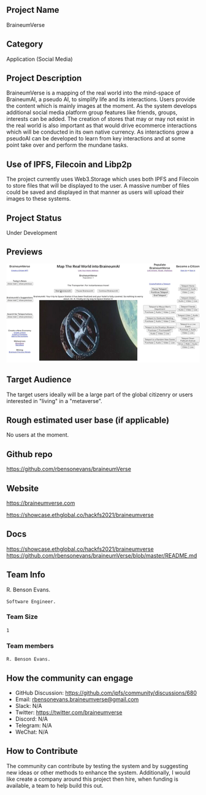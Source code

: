## Project Name 
<!-- Add your project name here with format "Project Name"-->
BraineumVerse 


## Category 
<!--developer tooling, application, wallet, infrastructure, etc-->
Application (Social Media)

## Project Description
<!--Describe your project in a few sentences. -->
BraineumVerse is a mapping of the real world into the mind-space of BraineumAI, a pseudo AI, to simplify life and its interactions. Users provide the content which is mainly images at the moment. As the system develops additional social media platform group features like friends, groups, interests can be added. The creation of stores that may or may not exist in the real world is also important as that would drive ecommerce interactions which will be conducted in its own native currency. As interactions grow a pseudoAI can be developed to learn from key interactions and at some point take over and perform the mundane tasks.

## Use of IPFS, Filecoin and Libp2p
<!-- Describe how your project uses any or all of these technologies, and why. -->
The project currently uses Web3.Storage which uses both IPFS and Filecoin to store files that will be displayed to the user. A massive number of files could be saved and displayed in that manner as users will upload their images to these systems.

## Project Status
<!--brainstorming, fundraising, under development, beta, shipped, etc-->
Under Development

## Previews
<!--Add some screenshots to give a preview of your product-->

![](https://github.com/rbensonevans/braineumVerse/blob/master/images/braineumverse_image.png)

## Target Audience
<!--Describe who will be your project's users-->
The target users ideally will be a large part of the global citizenry or users interested in "living" in a "metaverse".

## Rough estimated user base (if applicable)
<!--How many users do you have right now?-->
No users at the moment.

## Github repo
<!--Attach a link to your GitHub repo - open source is required - please make sure your repo has a license file and is licensed using MIT open source license! -->
https://github.com/rbensonevans/braineumVerse


## Website
<!--Link your website if available-->
https://braineumverse.com

<!--If you're applying for a Next Step grant, add the URL to your hackathon submission here also-->
https://showcase.ethglobal.co/hackfs2021/braineumverse

## Docs
<!--Including a link to your project docs!-->
https://showcase.ethglobal.co/hackfs2021/braineumverse
https://github.com/rbensonevans/braineumVerse/blob/master/README.md


## Team Info
<!-- Introduce your amazing team - how many team members are working on this project and who are they?-->

R. Benson Evans.
	
	Software Engineer.
 
### Team Size  
	1

### Team members  
	R. Benson Evans.

## How the community can engage
* GitHub Discussion: <!--Start a discussion with the community here: https://github.com/ipfs/community/discussions/new and attach the link!--> https://github.com/ipfs/community/discussions/680 
* Email: rbensonevans.braineumverse@gmail.com 
* Slack: N/A 
* Twitter: https://twitter.com/braineumverse
* Discord: N/A 
* Telegram: N/A 
* WeChat: N/A 

## How to Contribute
<!--How can the community contribute to your project?-->
The community can contribute by testing the system and by suggesting new ideas or other methods to enhance the system. Additionally, I would like create a company around this project then hire, when funding is available, a team to help build this out.

